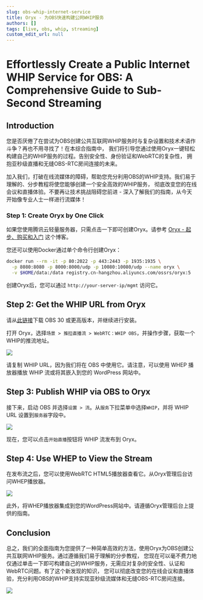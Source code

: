 ```yaml
---
slug: obs-whip-internet-service
title: Oryx - 为OBS快速构建公网WHIP服务
authors: []
tags: [live, obs, whip, streaming]
custom_edit_url: null
---
```


# Effortlessly Create a Public Internet WHIP Service for OBS: A Comprehensive Guide to Sub-Second Streaming

## Introduction

您是否厌倦了在尝试为OBS创建公共互联网WHIP服务时与复杂设置和技术术语作斗争？再也不用寻找了！在本综合指南中，
我们将引导您通过使用Oryx一键轻松构建自己的WHIP服务的过程。告别安全性、身份验证和WebRTC的复杂性，
拥抱亚秒级直播和无缝OBS-RTC房间连接的未来。

<!--truncate-->

加入我们，打破在线流媒体的障碍，帮助您充分利用OBS的WHIP支持。我们易于理解的、分步教程将使您能够创建一个安全高效的WHIP服务，
彻底改变您的在线会议和直播体验。不要再让技术挑战阻碍您前进 - 深入了解我们的指南，从今天开始像专业人士一样进行流媒体！

### Step 1: Create Oryx by One Click

如果您使用腾讯云轻量服务器，只需点击一下即可创建Oryx。请参考 [Oryx - 起步、购买和入门](./2022-04-09-Oryx-Tutorial.md) 这个博客。

您还可以使用Docker通过单个命令行创建Oryx：

```bash
docker run --rm -it -p 80:2022 -p 443:2443 -p 1935:1935 \
  -p 8080:8080 -p 8000:8000/udp -p 10080:10080/udp --name oryx \
  -v $HOME/data:/data registry.cn-hangzhou.aliyuncs.com/ossrs/oryx:5
```

创建Oryx后，您可以通过 `http://your-server-ip/mgmt` 访问它。

## Step 2: Get the WHIP URL from Oryx

请从[此链接](https://github.com/obsproject/obs-studio/releases)下载 OBS 30 或更高版本，并继续进行安装。

打开 Oryx，选择`场景 > 推拉直播流 > WebRTC：WHIP OBS`，并操作步骤，获取一个WHIP的推流地址。

![](/img/blog-2023-12-12-01.png)

请复制 WHIP URL，因为我们将在 OBS 中使用它。请注意，可以使用 WHEP 播放器播放 WHIP 流或将其嵌入到您的 
WordPress 网站中。

## Step 3: Publish WHIP via OBS to Oryx

接下来，启动 OBS 并选择`设置 > 流`。从`服务`下拉菜单中选择`WHIP`，并将 WHIP URL 设置到`服务器`字段中。

![](/img/blog-2023-12-12-02.png)

现在，您可以点击`开始直播`按钮将 WHIP 流发布到 Oryx。

## Step 4: Use WHEP to View the Stream

在发布流之后，您可以使用WebRTC HTML5播放器查看它。从Oryx管理后台访问WHEP播放器。

![](/img/blog-2023-12-12-03.png)

此外，将WHEP播放器集成到您的WordPress网站中。请遵循Oryx管理后台上提供的指南。

## Conclusion

总之，我们的全面指南为您提供了一种简单高效的方法，使用Oryx为OBS创建公共互联网WHIP服务。通过遵循我们易于理解的分步教程，
您现在可以毫不费力地仅通过单击一下即可构建自己的WHIP服务，无需应对复杂的安全性、认证和WebRTC问题。有了这个新发现的知识，
您可以彻底改变您的在线会议和直播体验，充分利用OBS的WHIP支持实现亚秒级流媒体和无缝OBS-RTC房间连接。

![](https://ossrs.net/gif/v1/sls.gif?site=ossrs.net&path=/lts/blog-zh/2023-12-12-Oryx-OBS-WHIP-Service)
